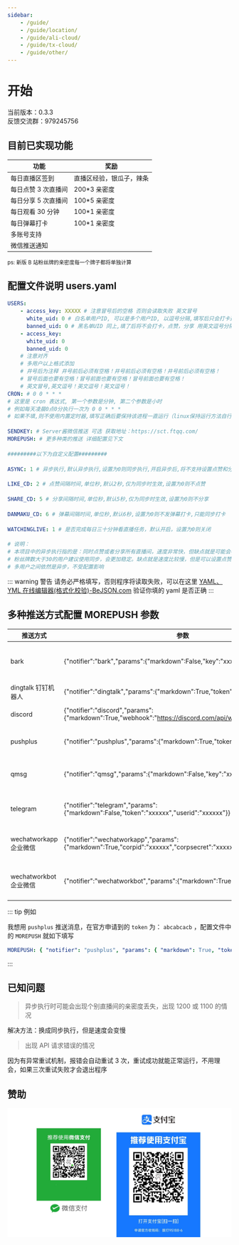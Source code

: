 ```yaml
---
sidebar:
    - /guide/
    - /guide/location/
    - /guide/ali-cloud/
    - /guide/tx-cloud/
    - /guide/other/
---
```


# 开始

当前版本：0.3.3  
反馈交流群：979245756

## 目前已实现功能

| 功能                | 奖励                     |
| ------------------- | ------------------------ |
| 每日直播区签到      | 直播区经验，银瓜子，辣条 |
| 每日点赞 3 次直播间 | 200\*3 亲密度            |
| 每日分享 5 次直播间 | 100\*5 亲密度            |
| 每日观看 30 分钟    | 100\*1 亲密度            |
| 每日弹幕打卡        | 100\*1 亲密度            |
| 多账号支持          |                          |
| 微信推送通知        |                          |

<small>ps: 新版 B 站粉丝牌的亲密度每一个牌子都将单独计算  </small>

## 配置文件说明 users.yaml

```yaml
USERS:
    - access_key: XXXXX # 注意冒号后的空格 否则会读取失败 英文冒号
      white_uid: 0 # 白名单用户ID, 可以是多个用户ID, 以逗号分隔,填写后只会打卡这些用户,黑名单失效，不用就填0
      banned_uid: 0 # 黑名单UID 同上,填了后将不会打卡，点赞，分享 用英文逗号分隔 不填则不限制,两个都填0则不限制,打卡所有直播间
    - access_key:
      white_uid: 0
      banned_uid: 0
    # 注意对齐
    # 多用户以上格式添加
    # 井号后为注释 井号前后必须有空格！井号前后必须有空格！井号前后必须有空格！
    # 冒号后面也要有空格！冒号前面也要有空格！冒号前面也要有空格！
    # 英文冒号,英文逗号！英文逗号！英文逗号！
CRON: # 0 0 * * *
# 这里是 cron 表达式, 第一个参数是分钟, 第二个参数是小时
# 例如每天凌晨0点0分执行一次为 0 0 * * *
# 如果不填,则不使用内置定时器,填写正确后要保持该进程一直运行（linux保持运行方法自行百度）

SENDKEY: # Server酱微信推送 可选 获取地址：https://sct.ftqq.com/
MOREPUSH: # 更多种类的推送 详细配置见下文

#########以下为自定义配置#########

ASYNC: 1 # 异步执行,默认异步执行,设置为0则同步执行,开启异步后,将不支持设置点赞和分享CD时间

LIKE_CD: 2 # 点赞间隔时间,单位秒,默认2秒,仅为同步时生效,设置为0则不点赞

SHARE_CD: 5 # 分享间隔时间,单位秒,默认5秒,仅为同步时生效,设置为0则不分享

DANMAKU_CD: 6 # 弹幕间隔时间,单位秒,默认6秒,设置为0则不发弹幕打卡,只能同步打卡

WATCHINGLIVE: 1 # 是否完成每日三十分钟看直播任务，默认开启，设置为0则关闭

# 说明：
# 本项目中的异步执行指的是：同时点赞或者分享所有直播间，速度非常快，但缺点就是可能会被B站吞掉亲密度，所以建议粉丝牌较少的用户开启异步执行
# 粉丝牌数大于30的用户建议使用同步，会更加稳定。缺点就是速度比较慢，但是可以设置点赞和分享的CD时间，避免被B站吞掉亲密度
# 多用户之间依然是异步，不受配置影响
```

::: warning 警告
请务必严格填写，否则程序将读取失败，可以在这里 [YAML、YML 在线编辑器(格式化校验)-BeJSON.com](https://www.bejson.com/validators/yaml_editor/) 验证你填的 yaml 是否正确
:::

## 多种推送方式配置 MOREPUSH 参数

| 推送方式               | 参数                                                                                                               | 官网                                                                                                                                 |
| ---------------------- | ------------------------------------------------------------------------------------------------------------------ | ------------------------------------------------------------------------------------------------------------------------------------ |
| bark                   | {"notifier":"bark","params":{"markdown":False,"key":"xxxxxx"}}                                                     | [Bark - Customed Notifications on the App Store (apple.com)](https://apps.apple.com/us/app/bark-customed-notifications/id1403753865) |
| dingtalk 钉钉机器人    | {"notifier":"dingtalk","params":{"markdown":True,"token":"xxxxxx"}}                                                | [钉钉开放文档 (dingtalk.com)](https://open.dingtalk.com/document/group/custom-robot-access)                                          |
| discord                | {"notifier":"discord","params":{"markdown":True,"webhook":"https://discord.com/api/webhooks/xxxxxx"}}              | [Intro to Webhooks – Discord](https://support.discord.com/hc/en-us/articles/228383668-Intro-to-Webhooks)                             |
| pushplus               | {"notifier":"pushplus","params":{"markdown":True,"token":"xxxxxx"}}                                                | [pushplus(推送加)-微信消息推送平台](https://www.pushplus.plus/)                                                                      |
| qmsg                   | {"notifier":"qmsg","params":{"markdown":False,"key":"xxxxxx"}}                                                     | [Qmsg 酱-您的专属 QQ 消息推送服务小姐姐-qmsg.zendee.cn](https://qmsg.zendee.cn/)                                                     |
| telegram               | {"notifier":"telegram","params":{"markdown":False,"token":"xxxxxx","userid":"xxxxxx"}}                             | [Bots: An introduction for developers (telegram.org)](https://core.telegram.org/bots)                                                |
| wechatworkapp 企业微信 | {"notifier":"wechatworkapp","params":{"markdown":True,"corpid":"xxxxxx","corpsecret":"xxxxxx","agentid":"xxxxxx"}} | [发送应用消息 - 接口文档 - 企业微信开发者中心 (qq.com)](https://developer.work.weixin.qq.com/document/path/90236)                    |
| wechatworkbot 企业微信 | {"notifier":"wechatworkbot","params":{"markdown":True,"key":"xxxxxx"}}                                             | [群机器人配置说明 - 接口文档 - 企业微信开发者中心 (qq.com)](https://developer.work.weixin.qq.com/document/path/91770)                |

::: tip 例如

我想用 `pushplus` 推送消息，在官方申请到的 `token` 为： `abcabcacb` ，配置文件中的 `MOREPUSH` 就如下填写

```yaml
MOREPUSH: { "notifier": "pushplus", "params": { "markdown": True, "token": "abcabcacb" } }
```

:::

## 已知问题

> 异步执行时可能会出现个别直播间的亲密度丢失，出现 1200 或 1100 的情况

解决方法：换成同步执行，但是速度会变慢

> 出现 API 请求错误的情况

因为有异常重试机制，报错会自动重试 3 次，重试成功就能正常运行，不用理会，如果三次重试失败才会退出程序

## 赞助

![赞助](../images/sponsor.png)

